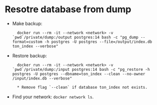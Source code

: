 # Resotre database from dump

* Make backup: 

        docker run --rm -it --network <network> -v `pwd`/private/dump:/output postgres:14 bash -c "pg_dump --format=custom -h postgres -U postgres --file=/output/index.db ton_index --verbose"

* Restore backup: 
        
        docker run --rm -it --network <network> -v `pwd`/private/dump:/input postgres:14 bash -c "pg_restore -h postgres -U postgres --dbname=ton_index --clean --no-owner /input/index.db --verbose"

        * Remove flag `--clean` if database ton_index not exists.
* Find your network: `docker network ls`.
